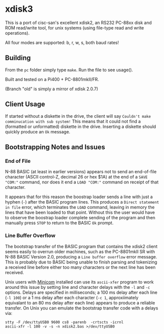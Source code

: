 xdisk3
======

This is a port of cisc-san's excellent xdisk2, an RS232 PC-88xx disk and
ROM read/write tool, for unix systems (using file-type read and write
operations). 

All four modes are supported: b, r, w, s, both baud rates!


Building
--------

From the `pc` folder simply type `make`. Run the file to see usage().

Built and tested on a Pi400 + PC-8801mkII/FR.

(Branch "old" is simply a mirror of xdisk 2.0.7)


Client Usage
------------

If started without a diskette in the drive, the client will say `Couldn't
make comminucation with sub system!` This means that it could not find a
(formatted or unformatted) diskette in the drive. Inserting a diskette
should quickly produce an `Ok` message.


Bootstrapping Notes and Issues
------------------------------

### End of File

N-88 BASIC (at least in earlier versions) appears not to send an
end-of-file character (ASCII control-Z, decimal 26 or hex $1A) at the end
of a `SAVE "COM:"` command, nor does it end a `LOAD "COM:"` command on
receipt of that character.

It appears that for this reason the boostrap loader sends a line with just
a hyphen (`-`) after the BASIC program lines. This produces a `Direct
statement in file` error, which terminates the `LOAD` command, leaving in
memory the lines that have been loaded to that point. Without this the user
would have to observe the boostrap loader complete sending of the program
and then manually press `STOP` to return to the BASIC `Ok` prompt.

### Line Buffer Overflow

The bootstrap transfer of the BASIC program that contains the xdisk2 client
seems easily to overrun older machines, such as the PC-8801mkII SR with
N-88 BASIC Version 2.0, producing a `Line buffer overflow` error message.
This is probably due to BASIC being unable to finish parsing and tokenizing
a received line before either too many characters or the next line has been
received.

Unix users with [Minicom] installed can use its `ascii-xfer` program to
work around this issue by setting line and character delays with the `-l`
and `-c` options.  Delays are specified in milliseconds; a 100 ms delay
after each line (`-l 100`) or a 1 ms delay after each character (`-c 1`,
approxiimately equivalant to an 80 ms delay after each line) appears to
produce a reliable transfer. On Unix you can emulate the bootstrap transfer
code with a delays via:

    stty -F /dev/ttyUSB0 9600 cs8 -parenb  -crtscts -icrnl
    ascii-xfr -l 100 -v -s -n xdisk2.bas >/dev/ttyUSB0



<!-------------------------------------------------------------------->
[Minicom]: https://en.wikipedia.org/wiki/Minicom
